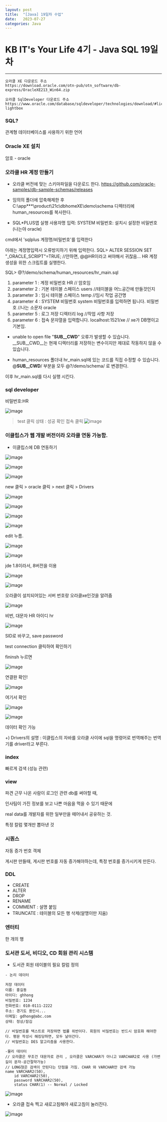 ```yaml
---
layout: post
title:  "[Java] 19일차 수업"
date:   2023-07-27
categories: Java
---
```

# KB IT's Your Life 4기 - Java SQL 19일차

--- 

```
오라클 XE 다운로드 주소
https://download.oracle.com/otn-pub/otn_software/db-express/OracleXE213_Win64.zip

오라클 SqlDeveloper 다운로드 주소
https://www.oracle.com/database/sqldeveloper/technologies/download/#license-lightbox
```


### SQL?

관계형 데이터베이스를 사용하기 위한 언어

### Oracle XE 설치

암호 - oracle


### 오라클 HR 계정 만들기

- 오라클 버전에 맞는 스키마파일을 다운로드 한다.
https://github.com/oracle-samples/db-sample-schemas/releases

- 임의의 폴더에 압축해제한 후 C:\app\***\product\21c\dbhomeXE\demo\schema 디렉터리에 human_resources를 복사한다.

- SQL*PLUS앱 실행
사용자명 입력: SYSTEM
비밀번호: 설치시 설정한 비밀번호 (나는야 oracle)

cmd에서 'sqlplus 계정명/비밀번호'를 입력한다

아래는 계정명입력시 오류방지하기 위해 입력한다.
SQL> ALTER SESSION SET "_ORACLE_SCRIPT"=TRUE;
//안하면, @@HR이라고 써야해서 귀찮음...
HR 계정 생성을 위한 스크립트를 실행한다.

SQL> @?/demo/schema/human_resources/hr_main.sql
1. parameter 1 : 계정 비밀번호
HR // 암호임
2. parameter 2 : 기본 테이블 스페이스
users //테이블을 어느공간에 만들것인지
3. parameter 3 : 임시 테이블 스페이스
temp //임시 작업 공간명
4. parameter 4 : SYSTEM 비밀번호 system 비밀번호를 입력하면 됩니다.
비밀번호 //나는 소문자 oracle
5. parameter 5 : 로그 저장 디렉터리
log //작업 사항 저장
6. parameter 6 : 접속 문자열을 입력합니다. 
localhost:1521/xe // xe가 DB명이고 기본임.


- unable to open file "__SUB__CWD__" 오류가 발생할 수 있습니다. __SUB__CWD__는 현재 디렉터리를 저장하는 변수이지만 제대로 작동하지 않을 수 있습니다. 
 
- human_resources 폴더내 hr_main.sql에 있는 코드를 직접 수정할 수 있습니다.
@__SUB__CWD__/ 부분을 모두 @?/demo/schema/ 로 변경한다.

이후 hr_main.sql를 다시 실행 시킨다. 



### sql developer

비밀번호:HR

![image](https://github.com/talkingOrange/talkingOrange.github.io/assets/88815795/b9443bee-928d-41e3-8712-df747248b197)

> test 클릭
> 상태 : 성공 확인
> 접속 클릭
> ![image](https://github.com/talkingOrange/talkingOrange.github.io/assets/88815795/df2d63d8-9661-4df5-a1bd-95c73dda9e9a)


### 이클립스가 웹 개발 버전이라 오라클 연동 가능함.

- 이클립스에 DB 연동하기
  
![image](https://github.com/talkingOrange/talkingOrange.github.io/assets/88815795/3549dad4-1794-42df-b235-1288512039f1)

![image](https://github.com/talkingOrange/talkingOrange.github.io/assets/88815795/ce6bd8a0-5be1-44d8-82f4-befa5201bee2)

![image](https://github.com/talkingOrange/talkingOrange.github.io/assets/88815795/a2a40c13-d847-46f1-b0ab-5675c471ac9a)

new 클릭 > oracle 클릭 > next 클릭 > Drivers 

![image](https://github.com/talkingOrange/talkingOrange.github.io/assets/88815795/41cdbcc6-8aec-4602-a1fa-e333589fbe34)

![image](https://github.com/talkingOrange/talkingOrange.github.io/assets/88815795/4a4ce56a-e9c7-425a-9bff-bd867f786b20)

![image](https://github.com/talkingOrange/talkingOrange.github.io/assets/88815795/418adeab-b78a-41a6-9eaa-8a13c525f235)

![image](https://github.com/talkingOrange/talkingOrange.github.io/assets/88815795/279a0ebd-0cdf-459f-97ad-0e02fdee73f1)

edit 누름.

![image](https://github.com/talkingOrange/talkingOrange.github.io/assets/88815795/db96ee80-689a-4b89-b57a-ed73ff20d825)

![image](https://github.com/talkingOrange/talkingOrange.github.io/assets/88815795/f9fc39e6-718c-4287-9da5-749ec8af7fc5)

jde 1.8이라서, 8버전을 이용

![image](https://github.com/talkingOrange/talkingOrange.github.io/assets/88815795/b91e20e7-7d1e-4420-a284-94e651d506c2)

![image](https://github.com/talkingOrange/talkingOrange.github.io/assets/88815795/5e628125-1aa6-4db1-9d13-14101ed6c007)

오라클이 설치되어있는 서버 번호랑 오라클xe인것을 알려줌

![image](https://github.com/talkingOrange/talkingOrange.github.io/assets/88815795/9370a0c9-d538-4fb1-927b-1154d8530984)

비번, 대문자 HR 아이디 hr

![image](https://github.com/talkingOrange/talkingOrange.github.io/assets/88815795/d0e496cb-8944-414f-aadf-3adb6eadf8a2)

SID로 바꾸고, save password

test connection 클릭하여 확인하기

fininsh 누르면

![image](https://github.com/talkingOrange/talkingOrange.github.io/assets/88815795/840f6bdf-1332-4e19-bc9f-3a365f48ef1d)

연결완 확인!

![image](https://github.com/talkingOrange/talkingOrange.github.io/assets/88815795/cb29d200-2e87-4728-93af-afd81d41fb3e)

여기서 확인

![image](https://github.com/talkingOrange/talkingOrange.github.io/assets/88815795/ff933b96-0bef-4657-900d-846f92a2f4be)


![image](https://github.com/talkingOrange/talkingOrange.github.io/assets/88815795/413c938a-f878-4f3e-b76f-2b9c17062ed7)

데이터  확인 가능



+) Drivers의 설명
: 이클립스의 자바를 오라클 사이에 sql을 명령어로 번역해주는 번역기를 driver라고 부른다. 


### index 

빠르게 검색 (성능 관련)

### view

파견 근무 나온 사람이 로그인 관련 db를 써야할 때,

인사팀이 가진 정보를 보고 나쁜 마음을 먹을 수 있기 때문에

real data를 개발자를 위한 일부만을 떼어내서 공유하는 것.

특정 칼럼 몇개만 뽑아낸 것

### 시퀀스

자동 증가 번호 객체

게시판 만들때, 게시판 번호를 자동 증가해야하는데, 특정 번호를 증가시키게 만든다.

### DDL

- CREATE
- ALTER
- DROP
- RENAME
- COMMENT : 설명 붙임 
- TRUNCATE : 테이블의 모든 행 삭제(알맹이만 지움)


### 엔터티

한 개의 행


### 도서관 도서, 비디오, CD 회원 관리 시스템 

- 도서관 회원 테이블의 필요 칼럼 정의

```
- 논리 데이터

저장 데이터
이름: 홍길동 
아이디: ghhong
비밀번호: 1234
전화번호: 010-0111-2222
주소: 경기도 용인시...
이메일: gdhong@abc.com
상태: 정상/잠김

// 비밀번호를 텍스트로 저장하면 법률 위반이다. 회원의 비밀번호는 반드시 암호화 해야한다. 평문 작성시 해킹당하면, 모두 날아간다.
// 비밀번호는 DES 알고리즘을 사용한다.

-물리 데이터
// 오라클은 무조건 대문자로 관리 , 오라클은 VARCHAR가 아니고 VARCHAR2로 사용 (가변길이 문자-공간절약가능)
// LONG형은 검색이 안된다는 단점을 가짐. CHAR 와 VARCHAR만 검색 가능
name VARCHAR2(50),
    id VARCHAR2(50),
    password VARCHAR2(50),
    status CHAR(1) -- Normal / Locked
```

![image](https://github.com/talkingOrange/talkingOrange.github.io/assets/88815795/144224d1-e408-44b3-99b7-b56cfe2d147a)

- 오라클 접속 찍고 새로고침해야 새로고침이 눌러진다.

![image](https://github.com/talkingOrange/talkingOrange.github.io/assets/88815795/ffbb41c1-5593-4e9e-b892-adbdabc9e6af)
